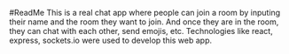 #ReadMe
This is a real chat app where people can join a room by inputing their name and the room they want to join. And once they are in the room, they can chat with each other, send emojis, etc. Technologies like react, express, sockets.io were used to develop this web app.
